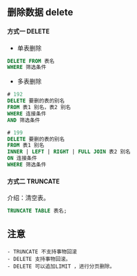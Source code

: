 ## 删除数据 delete
#### 方式一 DELETE
- 单表删除
```sql
DELETE FROM 表名 
WHERE 筛选条件
```
- 多表删除
```sql
# 192
DELETE 要删的表的别名 
FROM 表1 别名，表2 别名
WHERE 连接条件
AND 筛选条件

# 199
DELETE 要删的表的别名 
FROM 表1 别名
INNER | LEFT | RIGHT | FULL JOIN 表2 别名
ON 连接条件
WHERE 筛选条件 
```
#### 方式二 TRUNCATE
介绍：清空表。
```sql
TRUNCATE TABLE 表名;
```

## 注意
    - TRUNCATE 不支持事物回滚
    - DELETE 支持事物回滚。
    - DELETE 可以追加LIMIT ，进行分页删除。